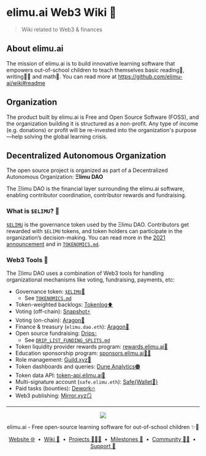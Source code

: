 # elimu.ai Web3 Wiki 💎

> Wiki related to Web3 &amp; finances

## About elimu.ai
The mission of elimu.ai is to build innovative learning software that empowers out-of-school children to teach themselves basic reading📖, writing✍🏽 and math🔢. You can read more at https://github.com/elimu-ai/wiki#readme

## Organization
The product built by elimu.ai is Free and Open Source Software (FOSS), and the organization building it is structured as a non-profit. Any type of income (e.g. donations) or profit will be re-invested into the organization's purpose—help solving the global learning crisis.

<a name="dao"></a>
## Decentralized Autonomous Organization
The open source project is organized as part of a Decentralized Autonomous Organization: **Ξlimu DAO**

The Ξlimu DAO is the financial layer surrounding the elimu.ai software, enabling contributor coordination, contributor rewards and fundraising.

### What is `$ELIMU`? 💎
[`$ELIMU`](https://etherscan.io/token/0xe29797910d413281d2821d5d9a989262c8121cc2) is the governance token used by the Ξlimu DAO. Contributors get rewarded with `$ELIMU` tokens, and token holders can participate in the organization’s decision-making. You can read more in the [2021 announcement](https://medium.com/elimu-ai/introducing-elimu-our-community-token-7767eebed862) and in [`TOKENOMICS.md`](TOKENOMICS.md).

### Web3 Tools 🔨

The Ξlimu DAO uses a combination of Web3 tools for handling organizational mechanisms like voting, fundraising, payments, etc:

- Governance token: [`$ELIMU`💎](https://etherscan.io/token/0xe29797910d413281d2821d5d9a989262c8121cc2)
  - See [`TOKENOMICS.md`](./TOKENOMICS.md)
- Token-weighted backlogs: [Tokenlog⬆️](https://tokenlog.generalmagic.io/elimu-ai/web3-wiki)
- Voting (off-chain): [Snapshot⚡](https://snapshot.box/#/s:elimu.eth)
- Voting (on-chain): [Aragon🦅](https://app.aragon.org/dao/ethereum-mainnet/elimu.dao.eth/proposals)
- Finance & treasury (`elimu.dao.eth`): [Aragon🦅](https://app.aragon.org/dao/ethereum-mainnet/elimu.dao.eth/assets)
- Open source fundraising: [Drips💧](https://www.drips.network/app/drip-lists/41305178594442616889778610143373288091511468151140966646158126636698)
  - See [`DRIP_LIST_FUNDING_SPLITS.md`](./DRIP_LIST_FUNDING_SPLITS.md)
- Token liquidity provider rewards program: [rewards.elimu.ai💸](https://rewards.elimu.ai)
- Education sponsorship program: [sponsors.elimu.ai🫶🏽](https://sponsors.elimu.ai)
- Role management: [Guild.xyz🏰](https://guild.xyz/elimu)
- Token dashboards and queries: [Dune Analytics🟠](https://dune.com/elimu_ai)
- Token data API: [token-api.elimu.ai🔢](https://token-api.elimu.ai)
- Multi-signature account (`safe.elimu.eth`): [Safe{Wallet🔏}](https://app.safe.global/home?safe=eth:0xD452c1321E03c6e34aD8c6F60b694b1E780c4B75)
- Paid tasks (bounties): [Dework🔥](https://app.dework.xyz/elimuai)
- Web3 publishing: [Mirror.xyz🪞](https://mirror.xyz/elimu.eth)

---

<p align="center">
  <img src="https://github.com/elimu-ai/webapp/blob/main/src/main/webapp/static/img/logo-text-256x78.png" />
</p>
<p align="center">
  elimu.ai - Free open-source learning software for out-of-school children ✨🚀
</p>
<p align="center">
  <a href="https://elimu.ai">Website 🌐</a>
  &nbsp;•&nbsp;
  <a href="https://github.com/elimu-ai/wiki#readme">Wiki 📃</a>
  &nbsp;•&nbsp;
  <a href="https://github.com/orgs/elimu-ai/projects?query=is%3Aopen">Projects 👩🏽‍💻</a>
  &nbsp;•&nbsp;
  <a href="https://github.com/elimu-ai/wiki/milestones">Milestones 🎯</a>
  &nbsp;•&nbsp;
  <a href="https://github.com/elimu-ai/wiki#open-source-community">Community 👋🏽</a>
  &nbsp;•&nbsp;
  <a href="https://www.drips.network/app/drip-lists/41305178594442616889778610143373288091511468151140966646158126636698">Support 💜</a>
</p>
